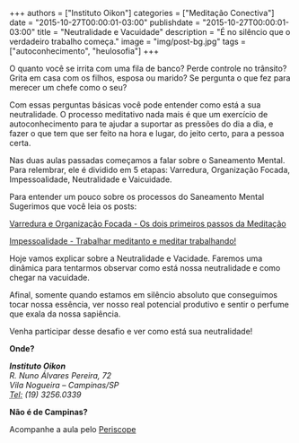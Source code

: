 +++
authors = ["Instituto Oikon"]
categories = ["Meditação Conectiva"]
date = "2015-10-27T00:00:01-03:00"
publishdate = "2015-10-27T00:00:01-03:00"
title = "Neutralidade e Vacuidade"
description = "É no silêncio que o verdadeiro trabalho começa."
image = "img/post-bg.jpg"
tags = ["autoconhecimento", "heulosofia"]
+++


O quanto você se irrita com uma fila de banco? Perde controle no trânsito? Grita em casa com os filhos, esposa ou marido? Se pergunta o que fez para merecer um chefe como o seu?

Com essas perguntas básicas você pode entender como está a sua neutralidade. O processo meditativo nada mais é que um exercício de autoconhecimento para te ajudar a suportar as pressões do dia a dia, e fazer o que tem que ser feito na hora e lugar, do jeito certo, para a pessoa certa.


Nas duas aulas passadas começamos a falar sobre o Saneamento Mental. Para relembrar, ele é dividido em 5 etapas: Varredura, Organização Focada, Impessoalidade, Neutralidade e Vaicuidade.

Para entender um pouco sobre os processos do Saneamento Mental Sugerimos que você leia os posts:

[Varredura e Organização Focada - Os dois primeiros passos da Meditação][200b0c5e]

  [200b0c5e]: http://localhost:1313/post/2015/10/saneamento-mental-varredura/ "Varredura e Organização Focada"


[Impessoalidade - Trabalhar meditanto e meditar trabalhando!][9af9cb73]

  [9af9cb73]: http://blog.autoconexao.org.br/post/2015/10/saneamento-mental-neutralidade/ "Impessoalidade"


Hoje vamos explicar sobre a Neutralidade e Vacidade. Faremos uma dinâmica para tentarmos observar como está nossa neutralidade e como chegar na vacuidade.

Afinal, somente quando estamos em silêncio absoluto que conseguimos tocar nossa essência, ver nosso real potencial produtivo e sentir o perfume que exala da nossa sapiência.

Venha participar desse desafio e ver como está sua neutralidade!


**Onde?**

<address>
  <strong>Instituto Oikon</strong><br>
  R. Nuno Álvares Pereira, 72<br>
  Vila Nogueira – Campinas/SP<br>
  <abbr title="Phone">Tel:</abbr> (19) 3256.0339
</address>


**Não é de Campinas?**

Acompanhe a aula pelo [Periscope][a41c6f3b]

  [a41c6f3b]: https://www.periscope.tv/ "Periscope"
